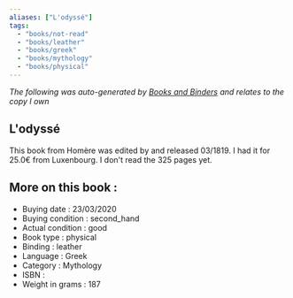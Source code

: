 ```yaml
---
aliases: ["L'odyssé"] 
tags: 
  - "books/not-read" 
  - "books/leather" 
  - "books/greek"
  - "books/mythology"
  - "books/physical"
---
```


_The following was auto-generated by [Books and Binders](Books%20and%20Binders.md) and relates to the copy I own_
## L'odyssé
This book from Homère was edited by  and released 03/1819. I had it for 25.0€ from Luxenbourg. I don't read the 325 pages yet.

## More on this book :
- Buying date : 23/03/2020
- Buying condition : second_hand
- Actual condition : good
- Book type : physical
- Binding : leather
- Language : Greek
- Category : Mythology
- ISBN : 
- Weight in grams : 187
